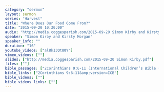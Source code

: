 ```yaml
---
category: "sermon"
layout: sermon
series: "Harvest"
title: "Where Does Our Food Come From?"
date: "2015-09-20 10:30:00"
audio: "http://media.coggesparish.com/2015-09-20 Simon Kirby and Kirsty Morgan.mp3"
speaker: "Simon Kirby and Kirsty Morgan"
speaker_info: ""
duration: "16"
youtube_videos: ["al8kI3Qt80Y"]
vimeo_videos: [""]
slides: ["http://media.coggesparish.com/2015-09-20 Simon Kirby.pdf"]
files: [""]
bible_passages: ["2Corinthians 9:6-11 (International Children’s Bible (ICB))"]
bible_links: ["2Corinthians 9:6-11&amp;version=ICB"]
bible_videos: [""]
bible_videos_links: [""]
---
```

